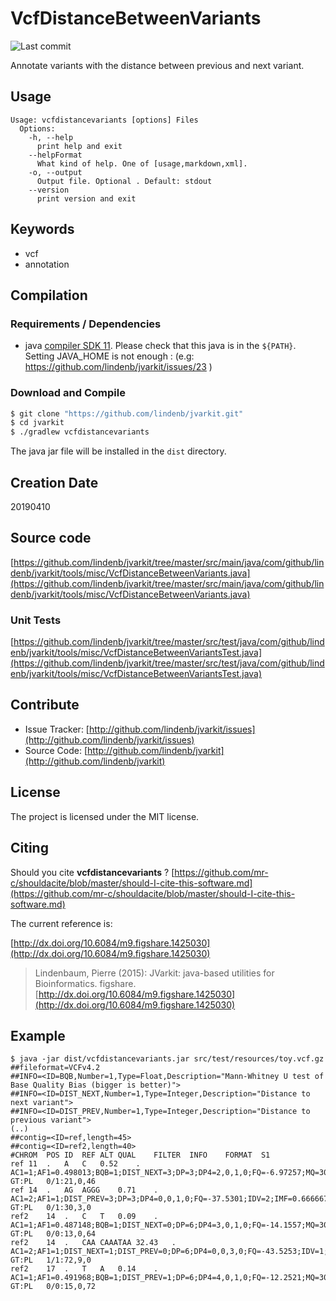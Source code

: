 # VcfDistanceBetweenVariants

![Last commit](https://img.shields.io/github/last-commit/lindenb/jvarkit.png)

Annotate variants with the distance between previous and next variant.


## Usage

```
Usage: vcfdistancevariants [options] Files
  Options:
    -h, --help
      print help and exit
    --helpFormat
      What kind of help. One of [usage,markdown,xml].
    -o, --output
      Output file. Optional . Default: stdout
    --version
      print version and exit

```


## Keywords

 * vcf
 * annotation


## Compilation

### Requirements / Dependencies

* java [compiler SDK 11](https://jdk.java.net/11/). Please check that this java is in the `${PATH}`. Setting JAVA_HOME is not enough : (e.g: https://github.com/lindenb/jvarkit/issues/23 )


### Download and Compile

```bash
$ git clone "https://github.com/lindenb/jvarkit.git"
$ cd jvarkit
$ ./gradlew vcfdistancevariants
```

The java jar file will be installed in the `dist` directory.


## Creation Date

20190410

## Source code 

[https://github.com/lindenb/jvarkit/tree/master/src/main/java/com/github/lindenb/jvarkit/tools/misc/VcfDistanceBetweenVariants.java](https://github.com/lindenb/jvarkit/tree/master/src/main/java/com/github/lindenb/jvarkit/tools/misc/VcfDistanceBetweenVariants.java)

### Unit Tests

[https://github.com/lindenb/jvarkit/tree/master/src/test/java/com/github/lindenb/jvarkit/tools/misc/VcfDistanceBetweenVariantsTest.java](https://github.com/lindenb/jvarkit/tree/master/src/test/java/com/github/lindenb/jvarkit/tools/misc/VcfDistanceBetweenVariantsTest.java)


## Contribute

- Issue Tracker: [http://github.com/lindenb/jvarkit/issues](http://github.com/lindenb/jvarkit/issues)
- Source Code: [http://github.com/lindenb/jvarkit](http://github.com/lindenb/jvarkit)

## License

The project is licensed under the MIT license.

## Citing

Should you cite **vcfdistancevariants** ? [https://github.com/mr-c/shouldacite/blob/master/should-I-cite-this-software.md](https://github.com/mr-c/shouldacite/blob/master/should-I-cite-this-software.md)

The current reference is:

[http://dx.doi.org/10.6084/m9.figshare.1425030](http://dx.doi.org/10.6084/m9.figshare.1425030)

> Lindenbaum, Pierre (2015): JVarkit: java-based utilities for Bioinformatics. figshare.
> [http://dx.doi.org/10.6084/m9.figshare.1425030](http://dx.doi.org/10.6084/m9.figshare.1425030)


## Example

```
$ java -jar dist/vcfdistancevariants.jar src/test/resources/toy.vcf.gz
##fileformat=VCFv4.2
##INFO=<ID=BQB,Number=1,Type=Float,Description="Mann-Whitney U test of Base Quality Bias (bigger is better)">
##INFO=<ID=DIST_NEXT,Number=1,Type=Integer,Description="Distance to next variant">
##INFO=<ID=DIST_PREV,Number=1,Type=Integer,Description="Distance to previous variant">
(..)
##contig=<ID=ref,length=45>
##contig=<ID=ref2,length=40>
#CHROM	POS	ID	REF	ALT	QUAL	FILTER	INFO	FORMAT	S1
ref	11	.	A	C	0.52	.	AC1=1;AF1=0.498013;BQB=1;DIST_NEXT=3;DP=3;DP4=2,0,1,0;FQ=-6.97257;MQ=30;MQ0F=0;MQB=1;PV4=1,1,1,0.106148;RPB=1;SGB=-0.379885	GT:PL	0/1:21,0,46
ref	14	.	AG	AGGG	0.71	.	AC1=2;AF1=1;DIST_PREV=3;DP=3;DP4=0,0,1,0;FQ=-37.5301;IDV=2;IMF=0.666667;INDEL;MQ=30;MQ0F=0;SGB=-0.379885	GT:PL	0/1:30,3,0
ref2	14	.	C	T	0.09	.	AC1=1;AF1=0.487148;BQB=1;DIST_NEXT=0;DP=6;DP4=3,0,1,0;FQ=-14.1557;MQ=30;MQ0F=0;MQB=1;PV4=1,0,1,0.0285955;RPB=1;SGB=-0.379885	GT:PL	0/0:13,0,64
ref2	14	.	CAA	CAAATAA	32.43	.	AC1=2;AF1=1;DIST_NEXT=1;DIST_PREV=0;DP=6;DP4=0,0,3,0;FQ=-43.5253;IDV=1;IMF=0.166667;INDEL;MQ=30;MQ0F=0;SGB=-0.511536;VDB=0.354794	GT:PL	1/1:72,9,0
ref2	17	.	T	A	0.14	.	AC1=1;AF1=0.491968;BQB=1;DIST_PREV=1;DP=6;DP4=4,0,1,0;FQ=-12.2521;MQ=30;MQ0F=0;MQB=1;PV4=1,1,1,0.201057;RPB=1;SGB=-0.379885	GT:PL	0/0:15,0,72
```

